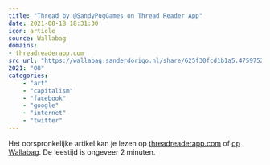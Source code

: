 ```yaml
---
title: "Thread by @SandyPugGames on Thread Reader App"
date: 2021-08-18 18:31:30
icon: article
source: Wallabag
domains:
- threadreaderapp.com
src_url: "https://wallabag.sanderdorigo.nl/share/625f30fcd1b1a5.47597527"
2021: "08"
categories:
    - "art"
    - "capitalism"
    - "facebook"
    - "google"
    - "internet"
    - "twitter"
---
```

Het oorspronkelijke artikel kan je lezen op [threadreaderapp.com](https://threadreaderapp.com/thread/1403797949164015617.html) of [op Wallabag](https://wallabag.sanderdorigo.nl/share/625f30fcd1b1a5.47597527). De leestijd is ongeveer 2 minuten.